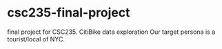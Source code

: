 # csc235-final-project
final project for CSC235. CitiBike data exploration
Our target persona is a tourist/local of NYC.
